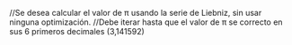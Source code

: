 //Se desea calcular el valor de π usando la serie de Liebniz, sin usar ninguna optimización.
//Debe iterar hasta que el valor de π se correcto en sus 6 primeros decimales (3,141592)
